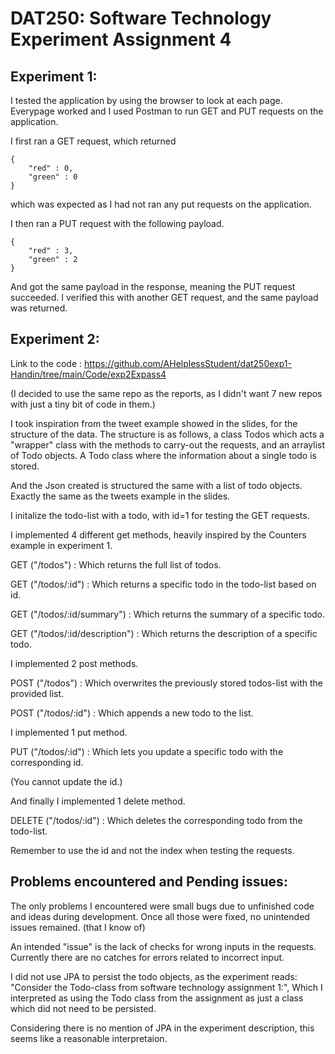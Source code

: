# DAT250: Software Technology Experiment Assignment 4

## Experiment 1:

I tested the application by using the browser to look at each page. Everypage worked and I used
Postman to run GET and PUT requests on the application. 

I first ran a GET request, which returned 

```
{
	"red" : 0,
	"green" : 0
}
```

which was expected as I had not ran any put requests on the application.

I then ran a PUT request with the following payload.

```
{
	"red" : 3,
	"green" : 2
}
```

And got the same payload in the response, meaning the PUT request succeeded.
I verified this with another GET request, and the same payload was returned.

## Experiment 2:

Link to the code : https://github.com/AHelplessStudent/dat250exp1-Handin/tree/main/Code/exp2Expass4

(I decided to use the same repo as the reports, as I didn't want 7 new repos with just a tiny bit of code in them.)

I took inspiration from the tweet example showed in the slides, for the structure of the data. 
The structure is as follows, a class Todos which acts a "wrapper" class with the methods to carry-out the requests, and an arraylist of Todo objects. A Todo class where the information about a single todo is stored. 

And the Json created is structured the same with a list of todo objects. Exactly the same as the tweets example in the slides.

I initalize the todo-list with a todo, with id=1 for testing the GET requests.

I implemented 4 different get methods, heavily inspired by the Counters example in experiment 1.

GET ("/todos") : Which returns the full list of todos.

GET ("/todos/:id") : Which returns a specific todo in the todo-list based on id. 

GET ("/todos/:id/summary") : Which returns the summary of a specific todo.

GET ("/todos/:id/description") : Which returns the description of a specific todo.

I implemented 2 post methods.

POST ("/todos") : Which overwrites the previously stored todos-list with the provided list.

POST ("/todos/:id") : Which appends a new todo to the list.

I implemented 1 put method.

PUT ("/todos/:id") : Which lets you update a specific todo with the corresponding id.

(You cannot update the id.)

And finally I implemented 1 delete method.

DELETE ("/todos/:id") : Which deletes the corresponding todo from the todo-list.

Remember to use the id and not the index when testing the requests.

## Problems encountered and Pending issues:

The only problems I encountered were small bugs due to unfinished code and ideas during development. Once all those were fixed, no unintended issues remained. (that I know of)

An intended "issue" is the lack of checks for wrong inputs in the requests. Currently there are no catches for errors related to incorrect input.

I did not use JPA to persist the todo objects, as the experiment reads: "Consider the Todo-class from software technology assignment 1:", Which I interpreted as using the Todo class from the assignment as just a class which did not need to be persisted. 

Considering there is no mention of JPA in the experiment description, this seems like a reasonable interpretaion.



